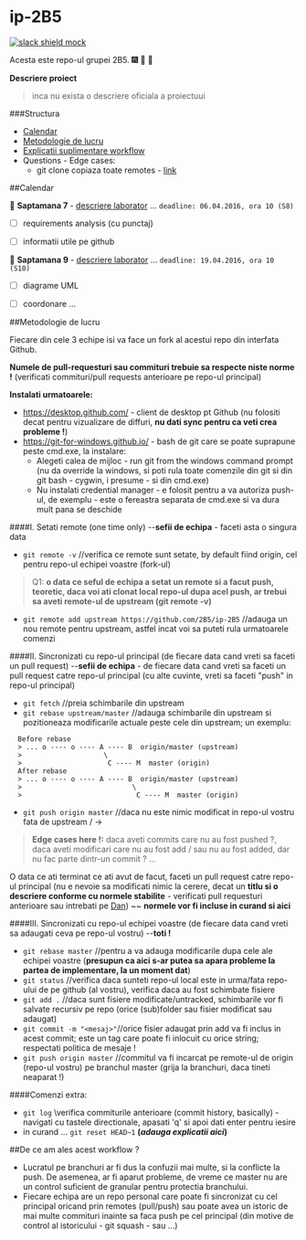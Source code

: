 # ip-2B5
[![slack shield mock](https://img.shields.io/badge/slack-available-ff69b4.svg?style=flat)](https://ip-b5.slack.com/messages/)

Acesta este repo-ul grupei 2B5. :fireworks: :rocket: :stars:

**Descriere proiect**
> inca nu exista o descriere oficiala a proiectuui

###Structura
<!--- + [link](##Calendar)
-->
+ [Calendar](#calendar-anchor)
+ [Metodologie de lucru](#metodologie-lucru-anchor)
+ [Explicatii suplimentare workflow](#explicatii-workflow-anchor)
+ Questions - Edge cases:
  + git clone copiaza toate remotes - [link](#chestii-discutabile1)

<a name="calendar-anchor"></a>

##Calendar

:thought_balloon:  __Saptamana 7__ - [descriere laborator](http://profs.info.uaic.ro/~adiftene/Scoala/2016/IP/Laboratoare/Lab07.pdf)
... `deadline: 06.04.2016, ora 10 (S8)`
+ [ ] requirements analysis (cu punctaj)
+ [ ] informatii utile pe github


:thought_balloon:  __Saptamana 9__ - [descriere laborator](http://profs.info.uaic.ro/~adiftene/Scoala/2016/IP/Laboratoare/Lab09.pdf)
... `deadline: 19.04.2016, ora 10 (S10)`
+ [ ] diagrame UML
+ [ ] coordonare ...


<a name="metodologie-lucru-anchor"></a>

##Metodologie de lucru

Fiecare din cele 3 echipe isi va face un fork al acestui repo din interfata Github.

**Numele de pull-requesturi sau commituri trebuie sa respecte niste norme !** (verificati commituri/pull requests anterioare pe repo-ul principal)

**Instalati urmatoarele:**
+ https://desktop.github.com/ - client de desktop pt Github (nu folositi decat pentru vizualizare de diffuri, **nu dati sync pentru ca veti crea probleme !**)
+ https://git-for-windows.github.io/ - bash de git care se poate suprapune peste cmd.exe, la instalare:
  +  Alegeti calea de mijloc - run git from the windows command prompt (nu da override la windows, si poti rula toate comenzile din git si din git bash - cygwin, i presume - si din cmd.exe)
  +  Nu instalati credential manager - e folosit pentru a va autoriza push-ul, de exemplu - este o fereastra separata de cmd.exe si va dura mult pana se deschide

####I. Setati remote (one time only)
--**sefii de echipa** - faceti asta o singura data
+ `git remote -v` //verifica ce remote sunt setate, by default fiind origin, cel pentru repo-ul echipei voastre (fork-ul)
<a name="chestii-discutabile1"></a>
> Q1: **o data ce seful de echipa a setat un remote si a facut push, teoretic, daca voi ati clonat local repo-ul dupa acel push, ar trebui sa aveti remote-ul de upstream (git remote -v)**

+ `git remote add upstream https://github.com/2B5/ip-2B5` //adauga un nou remote pentru upstream, astfel incat voi sa puteti rula urmatoarele comenzi

####II. Sincronizati cu repo-ul principal (de fiecare data cand vreti sa faceti un pull request)
--**sefii de echipa** - de fiecare data cand vreti sa faceti un pull request catre repo-ul principal (cu alte cuvinte, vreti sa faceti "push" in repo-ul principal)

+ `git fetch` //preia schimbarile din upstream
+ `git rebase upstream/master` //adauga schimbarile din upstream si pozitioneaza modificarile actuale peste cele din upstream; un exemplu:
``` 
  Before rebase
  > ... o ---- o ---- A ---- B  origin/master (upstream)
  >                    \      
  >                     C ---- M  master (origin)
  After rebase
  > ... o ---- o ---- A ---- B  origin/master (upstream)
  >                           \      
  >                            C ---- M  master (origin)
```
+ `git push origin master` //daca nu este nimic modificat in repo-ul vostru fata de upstream / ->
> **Edge cases here !:** daca aveti commits care nu au fost pushed ?, daca aveti modificari care nu au fost add / sau nu au fost added, dar nu fac parte dintr-un commit ? ...

O data ce ati terminat ce ati avut de facut, faceti un pull request catre repo-ul principal (nu e nevoie sa modificati nimic la cerere, decat un **titlu si o descriere conforme cu normele stabilite** - verificati pull requesturi anterioare sau intrebati pe [Dan](https://github.com/xR86)) ~~ **normele vor fi incluse in curand si aici**

####III. Sincronizati cu repo-ul echipei voastre (de fiecare data cand vreti sa adaugati ceva pe repo-ul vostru)
--**toti !**
+ `git rebase master` //pentru a va adauga modificarile dupa cele ale echipei voastre (**presupun ca aici s-ar putea sa apara probleme la partea de implementare, la un moment dat**)
+ `git status` //verifica daca sunteti repo-ul local este in urma/fata repo-ului de pe github (al vostru), verifica daca au fost schimbate fisiere
+ `git add .` //daca sunt fisiere modificate/untracked, schimbarile vor fi salvate recursiv pe repo (orice (sub)folder sau fisier modificat sau adaugat)
+ `git commit -m "<mesaj>"`//orice fisier adaugat prin add va fi inclus in acest commit; <mesaj> este un tag care poate fi inlocuit cu orice string; respectati politica de mesaje !
+ `git push origin master` //commitul va fi incarcat pe remote-ul de origin (repo-ul vostru) pe branchul master (grija la branchuri, daca tineti neaparat !)

####Comenzi extra:
+ `git log` \\verifica commiturile anterioare (commit history, basically) - navigati cu tastele directionale, apasati 'q' si apoi dati enter pentru iesire
+ in curand ... `git reset HEAD~1` **(*adauga explicatii aici*)**


<a name="explicatii-workflow-anchor"></a>

##De ce am ales acest workflow ?

+ Lucratul pe branchuri ar fi dus la confuzii mai multe, si la conflicte la push. De asemenea, ar fi aparut probleme, de vreme ce master nu are un control suficient de granular pentru protectia branchului.
+ Fiecare echipa are un repo personal care poate fi sincronizat cu cel principal oricand prin remotes (pull/push) sau poate avea un istoric de mai multe commituri inainte sa faca push pe cel principal (din motive de control al istoricului - git squash - sau ...)




